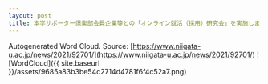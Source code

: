 ```yaml
---
layout: post
title: 本学サポーター倶楽部会員企業等との「オンライン就活（採用）研究会」を実施しました
---
```

Autogenerated Word Cloud.
Source\: [https://www.niigata-u.ac.jp/news/2021/92701/](https://www.niigata-u.ac.jp/news/2021/92701/)
![WordCloud]({{ site.baseurl }}/assets/9685a83b3be54c2714d4781f6f4c52a7.png)